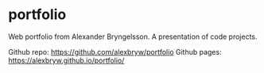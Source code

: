# portfolio
Web portfolio from Alexander Bryngelsson.
A presentation of code projects.


Github repo: https://github.com/alexbryw/portfolio 
Github pages: https://alexbryw.github.io/portfolio/